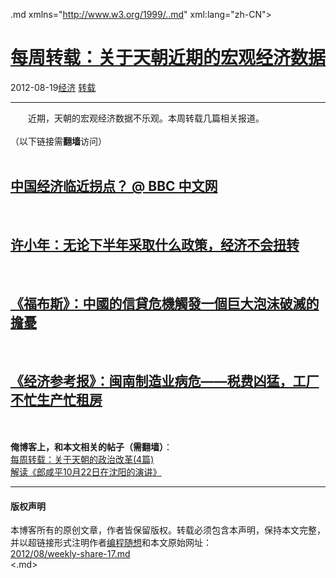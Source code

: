 <!DOCTYPE.md>
.md xmlns="http://www.w3.org/1999/..md" xml:lang="zh-CN">
<head>
<meta http-equiv="Content-Type" content="text.md; charset=utf-8" />
<meta name="generator" content="Python script by program.think@gmail.com" />
<meta name="provider" content="program-think.blogspot.com" />
<link type="text/css" rel="stylesheet" href="../../css/program-think.css" />
<title>每周转载：关于天朝近期的宏观经济数据 - 编程随想的博客</title>
</head>
<body>
<div id="main" style="width:100%;">
<h1><a href="../../index.md" title="回到首页">每周转载：关于天朝近期的宏观经济数据</a></h1>
<div class="post-info"><span class="date-header">2012-08-19</span><a href="../../tags/E7BB8FE6B58E.md" class="tag">经济</a> <a href="../../tags/E8BDACE8BDBD.md" class="tag">转载</a> </div>
<hr>
<div class="post">
&#12288;&#12288;近期，天朝的宏观经济数据不乐观。本周转载几篇相关报道。<br /><br />（以下链接需<b>翻墙</b>访问）<a name='more'></a><!--program-think--><br /><br /><h2><a href="https://plus.google.com/u/0/113559088971921339544/posts/XhqaPgLEww8" target="_blank" rel="nofollow">中国经济临近拐点？ @ BBC 中文网</a></h2><br /><h2><a href="https://plus.google.com/u/0/113559088971921339544/posts/F52CaoBTB5t" target="_blank" rel="nofollow">许小年：无论下半年采取什么政策，经济不会扭转</a></h2><br /><h2><a href="https://plus.google.com/u/0/113559088971921339544/posts/HwSu3Q9EYjx" target="_blank" rel="nofollow">《福布斯》：中國的信貸危機觸發一個巨大泡沫破滅的擔憂</a></h2><br /><h2><a href="https://plus.google.com/u/0/113559088971921339544/posts/Cn9ap1P2E4p" target="_blank" rel="nofollow">《经济参考报》：闽南制造业病危——税费凶猛，工厂不忙生产忙租房</a></h2><br /><br /><b>俺博客上，和本文相关的帖子（需翻墙）</b>：<br /><a href="../../2012/05/weekly-share-3.md">每周转载：关于天朝的政治改革(4篇)</a><br /><a href="../../2011/11/lang-xianping-speech-in-shenyang.md">解读《郎咸平10月22日在沈阳的演讲》</a><br /><div class="blogger-post-footer">
</div>
<hr>
<div class="copyright">
<h4>版权声明</h4>
本博客所有的原创文章，作者皆保留版权。转载必须包含本声明，保持本文完整，并以超链接形式注明作者<a href="mailto:program.think@gmail.com">编程随想</a>和本文原始网址：<br>
<a href="2012/08/weekly-share-17.md">2012/08/weekly-share-17.md</a>
</div>
</div>
</body>
<.md>
